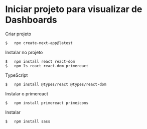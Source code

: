 # Iniciar projeto para visualizar de Dashboards

Criar projeto

    $   npx create-next-app@latest

Instalar no projeto

    $   npm install react react-dom  
    $   npm ls react react-dom primereact

TypeScript

    $   npm install @types/react @types/react-dom

Instalar o primereact

    $   npm install primereact primeicons

Instalar

    $   npm install sass
